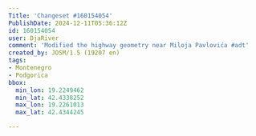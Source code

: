 ```yaml
---
Title: 'Changeset #160154054'
PublishDate: 2024-12-11T05:36:12Z
id: 160154054
user: DjaRiver
comment: 'Modified the highway geometry near Miloja Pavlovića #adt'
created_by: JOSM/1.5 (19207 en)
tags:
- Montenegro
- Podgorica
bbox:
  min_lon: 19.2249462
  min_lat: 42.4338252
  max_lon: 19.2261013
  max_lat: 42.4344245

---
```

